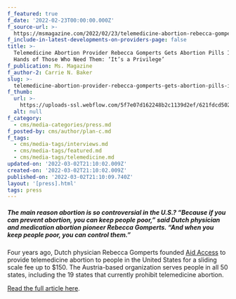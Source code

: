 ```yaml
---
f_featured: true
f_date: '2022-02-23T00:00:00.000Z'
f_source-url: >-
  https://msmagazine.com/2022/02/23/telemedicine-abortion-rebecca-gomperts-abortion-pills/
f_include-in-latest-developments-on-providers-page: false
title: >-
  Telemedicine Abortion Provider Rebecca Gomperts Gets Abortion Pills Into the
  Hands of Those Who Need Them: ‘It’s a Privilege’
f_publication: Ms. Magazine
f_author-2: Carrie N. Baker
slug: >-
  telemedicine-abortion-provider-rebecca-gomperts-gets-abortion-pills-into-the-hands-of-those-who-need-them-its-a-privilege
f_thumb:
  url: >-
    https://uploads-ssl.webflow.com/5f7e07d162248b2c1139d2ef/621fdcd502401124f6266621_GettyImages-1228673171.jpg
  alt: null
f_category:
  - cms/media-categories/press.md
f_posted-by: cms/author/plan-c.md
f_tags:
  - cms/media-tags/interviews.md
  - cms/media-tags/featured.md
  - cms/media-tags/telemedicine.md
updated-on: '2022-03-02T21:10:02.009Z'
created-on: '2022-03-02T21:10:02.009Z'
published-on: '2022-03-02T21:10:09.740Z'
layout: '[press].html'
tags: press
---
```


##### The main reason abortion is so controversial in the U.S.? “Because if you can prevent abortion, you can keep people poor,” said Dutch physician and medication abortion pioneer Rebecca Gomperts. “And when you keep people poor, you can control them.”

Four years ago, Dutch physician Rebecca Gomperts founded [Aid Access](https://aidaccess.org/en/) to provide telemedicine abortion to people in the United States for a sliding scale fee up to $150. The Austria-based organization serves people in all 50 states, including the 19 states that currently prohibit telemedicine abortion.

[Read the full article here](https://msmagazine.com/2022/02/23/telemedicine-abortion-rebecca-gomperts-abortion-pills/).
